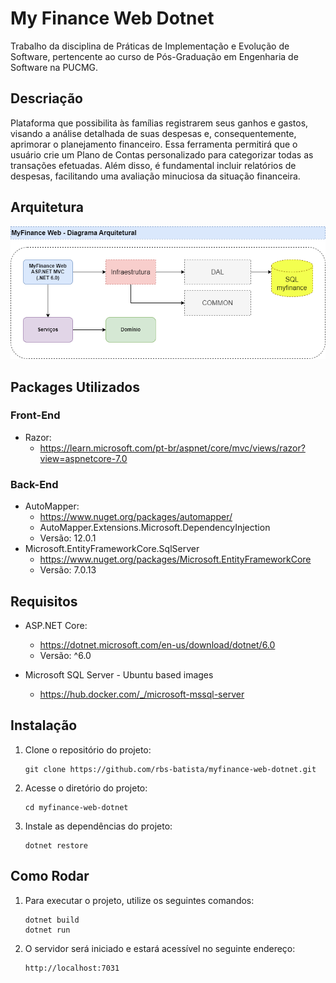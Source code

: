 # My Finance Web Dotnet

Trabalho da disciplina de Práticas de Implementação e Evolução de Software, pertencente ao curso de Pós-Graduação em Engenharia de Software na PUCMG.

## Descriação

Plataforma que possibilita às famílias registrarem seus ganhos e gastos, visando a análise detalhada de suas despesas e, consequentemente, aprimorar o planejamento financeiro. Essa ferramenta permitirá que o usuário crie um Plano de Contas personalizado para categorizar todas as transações efetuadas. Além disso, é fundamental incluir relatórios de despesas, facilitando uma avaliação minuciosa da situação financeira.

## Arquitetura

 ![Arquitetura My Finance](/MyFinanceWeb-ModelagemArquitetural.png)

## Packages Utilizados

###  Front-End 
- Razor:
  - https://learn.microsoft.com/pt-br/aspnet/core/mvc/views/razor?view=aspnetcore-7.0

### Back-End
- AutoMapper:
  - https://www.nuget.org/packages/automapper/
  - AutoMapper.Extensions.Microsoft.DependencyInjection
  - Versão: 12.0.1
- Microsoft.EntityFrameworkCore.SqlServer
  - https://www.nuget.org/packages/Microsoft.EntityFrameworkCore
  - Versão: 7.0.13


## Requisitos

- ASP.NET Core:
  - https://dotnet.microsoft.com/en-us/download/dotnet/6.0
  - Versão: ^6.0

- Microsoft SQL Server - Ubuntu based images
  - https://hub.docker.com/_/microsoft-mssql-server

## Instalação
   
1. Clone o repositório do projeto:

   ```
   git clone https://github.com/rbs-batista/myfinance-web-dotnet.git
   
   ```

2. Acesse o diretório do projeto:

   ```
   cd myfinance-web-dotnet
   ```

3. Instale as dependências do projeto:

   ```
   dotnet restore
   ```
## Como Rodar

1. Para executar o projeto, utilize os seguintes comandos:

   ```
   dotnet build
   dotnet run
   ```

2. O servidor será iniciado e estará acessível no seguinte endereço:

   ```
   http://localhost:7031
   ```
